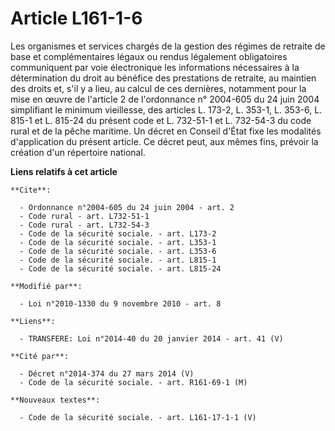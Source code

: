 # Article L161-1-6

Les organismes et services chargés de la gestion des régimes de retraite de base et complémentaires légaux ou rendus
légalement obligatoires communiquent par voie électronique les informations nécessaires à la détermination du droit au
bénéfice des prestations de retraite, au maintien des droits et, s'il y a lieu, au calcul de ces dernières, notamment pour la
mise en œuvre de l'article 2 de l'ordonnance n° 2004-605 du 24 juin 2004 simplifiant le minimum vieillesse, des articles L.
173-2, L. 353-1, L. 353-6, L. 815-1 et L. 815-24 du présent code et L. 732-51-1 et L. 732-54-3 du code rural et de la pêche
maritime. Un décret en Conseil d'État fixe les modalités d'application du présent article. Ce décret peut, aux mêmes fins,
prévoir la création d'un répertoire national.

**Liens relatifs à cet article**

	**Cite**:

	  - Ordonnance n°2004-605 du 24 juin 2004 - art. 2
	  - Code rural - art. L732-51-1
	  - Code rural - art. L732-54-3
	  - Code de la sécurité sociale. - art. L173-2
	  - Code de la sécurité sociale. - art. L353-1
	  - Code de la sécurité sociale. - art. L353-6
	  - Code de la sécurité sociale. - art. L815-1
	  - Code de la sécurité sociale. - art. L815-24

	**Modifié par**:

	  - Loi n°2010-1330 du 9 novembre 2010 - art. 8

	**Liens**:

	  - TRANSFERE: Loi n°2014-40 du 20 janvier 2014 - art. 41 (V)

	**Cité par**:

	  - Décret n°2014-374 du 27 mars 2014 (V)
	  - Code de la sécurité sociale. - art. R161-69-1 (M)

	**Nouveaux textes**:

	  - Code de la sécurité sociale. - art. L161-17-1-1 (V)
